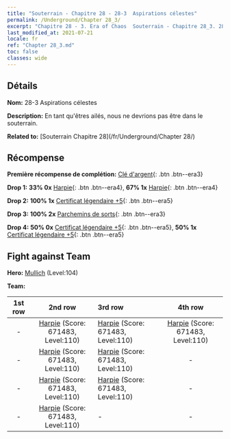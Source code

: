 ```yaml
---
title: "Souterrain - Chapitre 28 - 28-3  Aspirations célestes"
permalink: /Underground/Chapter 28_3/
excerpt: "Chapitre 28 - 3. Era of Chaos  Souterrain - Chapitre 28_3. 28-3  Aspirations célestes"
last_modified_at: 2021-07-21
locale: fr
ref: "Chapter 28_3.md"
toc: false
classes: wide
---
```


## Détails

 **Nom:** 28-3  Aspirations célestes

 **Description:**       En tant qu'êtres ailés, nous ne devrions pas être dans le souterrain.

 **Related to:** [Souterrain Chapitre 28](/fr/Underground/Chapter 28/)

## Récompense

 **Première récompense de complétion:** [Clé d'argent](/ItemsFR/con_693/){: .btn .btn--era3}

 **Drop 1:** **33% 0x** [Harpie](/ItemsFR/unt_245/){: .btn .btn--era4}, **67% 1x** [Harpie](/ItemsFR/unt_245/){: .btn .btn--era4}

 **Drop 2:** **100% 1x** [Certificat légendaire +5](/ItemsFR/mat_102/){: .btn .btn--era5}

 **Drop 3:** **100% 2x** [Parchemins de sorts](/ItemsFR/con_694/){: .btn .btn--era3}

 **Drop 4:** **50% 0x** [Certificat légendaire +5](/ItemsFR/mat_102/){: .btn .btn--era5}, **50% 1x** [Certificat légendaire +5](/ItemsFR/mat_102/){: .btn .btn--era5}


## Fight against Team
 **Hero:** [Mullich](/fr/heroes/Mullich/) (Level:104)

 **Team:**


  | 1st row | 2nd row | 3rd row | 4th row |
  |:----:|:----:|:----|:----:|
  | - | [Harpie](/fr/units/Harpy/) (Score: 671483, Level:110)  | [Harpie](/fr/units/Harpy/) (Score: 671483, Level:110)  | [Harpie](/fr/units/Harpy/) (Score: 671483, Level:110)  |
  | - | [Harpie](/fr/units/Harpy/) (Score: 671483, Level:110)  | [Harpie](/fr/units/Harpy/) (Score: 671483, Level:110)  | - |
  | - | [Harpie](/fr/units/Harpy/) (Score: 671483, Level:110)  | [Harpie](/fr/units/Harpy/) (Score: 671483, Level:110)  | - |
  | - | [Harpie](/fr/units/Harpy/) (Score: 671483, Level:110)  | - | - |


